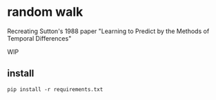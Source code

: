 # random walk
Recreating Sutton's 1988 paper "Learning to Predict by the Methods of Temporal
Differences"

WIP

## install

```
pip install -r requirements.txt
```
